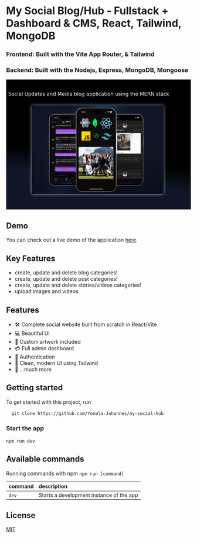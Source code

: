 # My Social Blog/Hub - Fullstack + Dashboard & CMS, React, Tailwind, MongoDB

### Frontend: Built with the Vite App Router, & Tailwind
### Backend: Built with the Nodejs, Express, MongoDB, Mongoose

![Project Image](client/src/assets/blog.png)

## Demo

You can check out a live demo of the application [here](https://mysite-kappa-neon.vercel.app).

## Key Features

- create, update and delete blog categories!
- create, update and delete post categories!
- create, update and delete stories/videos categories!
- upload images and videos

## Features

- 🛠️ Complete social website built from scratch in React/Vite
- 💻 Beautiful UI
- 🎨 Custom artwork included
- 💳 Full admin dashboard
- 🔑 Authentication
- 🌟 Clean, modern UI using Tailwind
- 🎁 ...much more

## Getting started

To get started with this project, run

```~~bash~~
  git clone https://github.com/Yonela-Johannes/my-social-hub
```

### Start the app

```shell
npm run dev
```

## Available commands

Running commands with npm `npm run [command]`

| command         | description                              |
| :-------------- | :--------------------------------------- |
| `dev`           | Starts a development instance of the app |

## License

[MIT](https://choosealicense.com/licenses/mit/)
